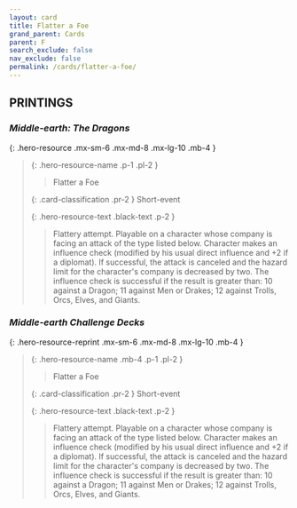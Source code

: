 ```yaml
---
layout: card
title: Flatter a Foe
grand_parent: Cards
parent: F
search_exclude: false
nav_exclude: false
permalink: /cards/flatter-a-foe/
---
```


## PRINTINGS


### _Middle-earth: The Dragons_

{: .hero-resource .mx-sm-6 .mx-md-8 .mx-lg-10 .mb-4 }
> {: .hero-resource-name .p-1 .pl-2 }
> > <div class="card-mp"></div>
> > <div class="card-name">Flatter a Foe</div>
>
> {: .card-classification .pr-2 }
> Short-event
>
> {: .hero-resource-text .black-text .p-2 }
> > Flattery attempt. Playable on a character whose company is facing an attack of the type listed below. Character makes an influence check (modified by his usual direct influence and +2 if a diplomat). If successful, the attack is canceled and the hazard limit for the character's company is decreased by two. The influence check is successful if the result is greater than: 10 against a Dragon; 11 against Men or Drakes; 12 against Trolls, Orcs, Elves, and Giants. 
> 

### _Middle-earth Challenge Decks_

{: .hero-resource-reprint .mx-sm-6 .mx-md-8 .mx-lg-10 .mb-4 }
> {: .hero-resource-name .mb-4 .p-1 .pl-2 }
> > <div class="card-mp"></div>
> > <div class="card-name">Flatter a Foe</div>
>
> {: .card-classification .pr-2 }
> Short-event
>
> {: .hero-resource-text .black-text .p-2 }
> > Flattery attempt. Playable on a character whose company is facing an attack of the type listed below. Character makes an influence check (modified by his usual direct influence and +2 if a diplomat). If successful, the attack is canceled and the hazard limit for the character's company is decreased by two. The influence check is successful if the result is greater than: 10 against a Dragon; 11 against Men or Drakes; 12 against Trolls, Orcs, Elves, and Giants. 
> 
